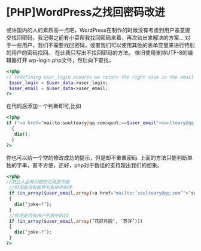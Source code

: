 # [PHP]WordPress之找回密码改进

或许国内的人的素质高一点吧，WordPress在制作的时候没有考虑到用户恶意提交找回密码，我记得之前有小菜帮我找回密码来着，再次贴出来解决的方案…
对于一些用户，我们不需要找回密码，或者我们可以使用其他的表单变量来进行特别的用户的密码找回。
在此我只写出不找回密码的方法。
依旧使用支持UTF-8的编辑器打开 wp-login.php文件，然后向下查找，

```php
<?php
// redefining user_login ensures we return the right case in the email
 $user_login = $user_data->user_login;
 $user_email = $user_data->user_email;
?>
```

在代码后添加一个判断即可,比如

```php
<?php
if ("<a href="mailto:soulteary@qq.com&quot;==$user_email">soulteary@qq.com"==$user_email</a>)
  {
   die();
  }
?>
```

你也可以给一个空的修改成功的提示，但是却不重置密码.
上面的方法只能判断单独的字串，甚不方便，还好，php对于数组的支持超出我们的想象。

```php
<?php
//防止人品有问题的垃圾恶作剧
 //检测是否有邮件列表中的邮件
 if (in_array($user_email,array(<a href="mailto:’soulteary@qq.com’">’soulteary@qq.com’</a>, <a href="mailto:’soulteary@gmail.com’">’soulteary@gmail.com’</a>)))
 {
   die(‘joke~?’);
 }
 //检测是否有用户列表中的ID
 if (in_array($user_email,array(‘花好月圆’, ‘苏洋’)))
 {
   die(‘joke~?’);
 }
?>
```

